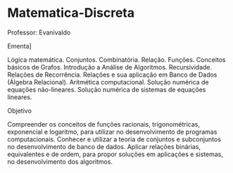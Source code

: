 # Matematica-Discreta
Professor: Evanivaldo


Ementa]

Lógica matemática. Conjuntos. Combinatória. Relação. Funções. Conceitos básicos de Grafos. Intro­dução a Análise de Algoritmos. Recursividade. Relações de Recorrência. Relações e sua aplicação em Banco de Dados (Álgebra Relacional). Aritmética computacional. Solução numérica de equações não-lineares. Solução numérica de sistemas de equações lineares.


Objetivo

Compreender os conceitos de funções racionais, trigonométricas, exponencial e logaritmo, para utilizar no de­senvolvimento de programas computacionais. Conhecer e utilizar a teoria de conjuntos e subconjuntos no desenvolvimento de banco de dados. Aplicar relações binárias, equivalentes e de ordem, para propor soluções em aplicações e sistemas, no desen­volvimento dos algoritmos.

